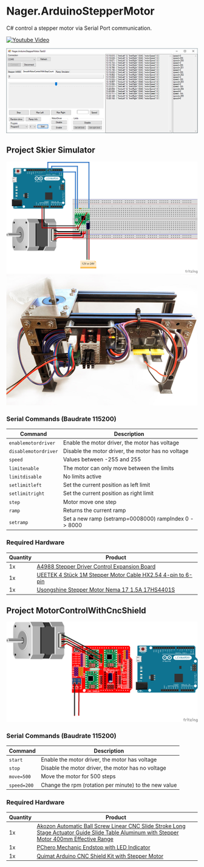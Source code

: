 # Nager.ArduinoStepperMotor
C# control a stepper motor via Serial Port communication. 

[![Youtube Video](https://img.youtube.com/vi/VNwVPjmE1V4/0.jpg)](https://www.youtube.com/watch?v=VNwVPjmE1V4)

![TestUI](doc/TestUI.png)

## Project Skier Simulator

![A4899WiringDiagram](doc/A4899WiringDiagram.png)
![Project2](doc/Project2.jpg)

### Serial Commands (Baudrate 115200)

Command | Description | 
--- | --- | 
`enablemotordriver` | Enable the motor driver, the motor has voltage
`disablemotordriver` | Disable the motor driver, the motor has no voltage
`speed` | Values between -255 and 255
`limitenable` | The motor can only move between the limits
`limitdisable` | No limits active
`setlimitleft` | Set the current position as left limit
`setlimitright` | Set the current position as right limit
`step` | Motor move one step
`ramp` | Returns the current ramp
`setramp` | Set a new ramp (setramp=0008000) rampIndex 0 -> 8000

### Required Hardware

Quantity | Product | 
--- | --- | 
1x | [A4988 Stepper Driver Control Expansion Board](https://amzn.to/2X9j6cO) |
1x | [UEETEK 4 Stück 1M Stepper Motor Cable HX2.54 4-pin to 6-pin](https://amzn.to/31w3uz7) |
1x | [Usongshine Stepper Motor Nema 17 1.5A 17HS4401S](https://amzn.to/2KO4jO8) |

## Project MotorControlWithCncShield

![CncShieldWiringDiagram](doc/CncShieldWiringDiagram.png)

### Serial Commands (Baudrate 115200)

Command | Description | 
--- | --- | 
`start` | Enable the motor driver, the motor has voltage
`stop` | Disable the motor driver, the motor has no voltage
`move=500` | Move the motor for 500 steps
`speed=200` | Change the rpm (rotation per minute) to the new value

### Required Hardware

Quantity | Product | 
--- | --- | 
1x | [Akozon Automatic Ball Screw Linear CNC Slide Stroke Long Stage Actuator Guide Slide Table Aluminum with Stepper Motor 400mm Effective Range](https://amzn.to/2uOP0eR) |
1x | [PChero Mechanic Endstop with LED Indicator](https://amzn.to/2UIAZh4) |
1x | [Quimat Arduino CNC Shield Kit with Stepper Motor](https://amzn.to/2I4SG4M) |
